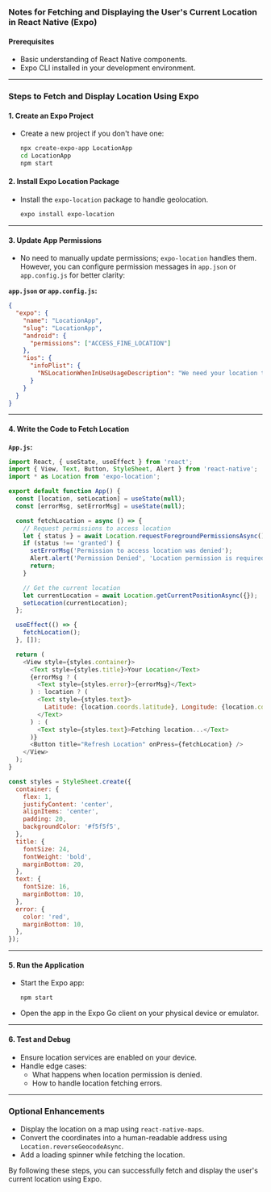 ### Notes for Fetching and Displaying the User's Current Location in React Native (Expo)

#### Prerequisites
- Basic understanding of React Native components.
- Expo CLI installed in your development environment.

---

### Steps to Fetch and Display Location Using Expo

#### 1. **Create an Expo Project**
- Create a new project if you don't have one:
  ```bash
  npx create-expo-app LocationApp
  cd LocationApp
  npm start
  ```

#### 2. **Install Expo Location Package**
- Install the `expo-location` package to handle geolocation.
  ```bash
  expo install expo-location
  ```

---

#### 3. **Update App Permissions**
- No need to manually update permissions; `expo-location` handles them. However, you can configure permission messages in `app.json` or `app.config.js` for better clarity:

**`app.json` or `app.config.js`:**
```json
{
  "expo": {
    "name": "LocationApp",
    "slug": "LocationApp",
    "android": {
      "permissions": ["ACCESS_FINE_LOCATION"]
    },
    "ios": {
      "infoPlist": {
        "NSLocationWhenInUseUsageDescription": "We need your location to provide better services."
      }
    }
  }
}
```

---

#### 4. **Write the Code to Fetch Location**

**`App.js`:**
```javascript
import React, { useState, useEffect } from 'react';
import { View, Text, Button, StyleSheet, Alert } from 'react-native';
import * as Location from 'expo-location';

export default function App() {
  const [location, setLocation] = useState(null);
  const [errorMsg, setErrorMsg] = useState(null);

  const fetchLocation = async () => {
    // Request permissions to access location
    let { status } = await Location.requestForegroundPermissionsAsync();
    if (status !== 'granted') {
      setErrorMsg('Permission to access location was denied');
      Alert.alert('Permission Denied', 'Location permission is required!');
      return;
    }

    // Get the current location
    let currentLocation = await Location.getCurrentPositionAsync({});
    setLocation(currentLocation);
  };

  useEffect(() => {
    fetchLocation();
  }, []);

  return (
    <View style={styles.container}>
      <Text style={styles.title}>Your Location</Text>
      {errorMsg ? (
        <Text style={styles.error}>{errorMsg}</Text>
      ) : location ? (
        <Text style={styles.text}>
          Latitude: {location.coords.latitude}, Longitude: {location.coords.longitude}
        </Text>
      ) : (
        <Text style={styles.text}>Fetching location...</Text>
      )}
      <Button title="Refresh Location" onPress={fetchLocation} />
    </View>
  );
}

const styles = StyleSheet.create({
  container: {
    flex: 1,
    justifyContent: 'center',
    alignItems: 'center',
    padding: 20,
    backgroundColor: '#f5f5f5',
  },
  title: {
    fontSize: 24,
    fontWeight: 'bold',
    marginBottom: 20,
  },
  text: {
    fontSize: 16,
    marginBottom: 10,
  },
  error: {
    color: 'red',
    marginBottom: 10,
  },
});
```

---

#### 5. **Run the Application**
- Start the Expo app:
  ```bash
  npm start
  ```
- Open the app in the Expo Go client on your physical device or emulator.

---

#### 6. **Test and Debug**
- Ensure location services are enabled on your device.
- Handle edge cases:
  - What happens when location permission is denied.
  - How to handle location fetching errors.

---

### Optional Enhancements
- Display the location on a map using `react-native-maps`.
- Convert the coordinates into a human-readable address using `Location.reverseGeocodeAsync`.
- Add a loading spinner while fetching the location. 

By following these steps, you can successfully fetch and display the user's current location using Expo.